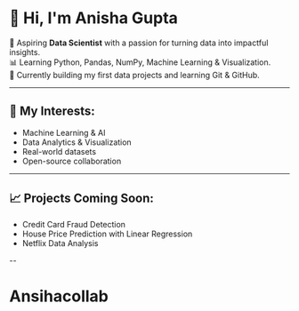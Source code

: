 # 👋 Hi, I'm Anisha Gupta

🎯 Aspiring **Data Scientist** with a passion for turning data into impactful insights.  
📊 Learning Python, Pandas, NumPy, Machine Learning & Visualization.  
🧠 Currently building my first data projects and learning Git & GitHub.

---

## 🔬 My Interests:
- Machine Learning & AI
- Data Analytics & Visualization
- Real-world datasets
- Open-source collaboration

---

## 📈 Projects Coming Soon:
- Credit Card Fraud Detection
- House Price Prediction with Linear Regression
- Netflix Data Analysis

--

# Ansihacollab
